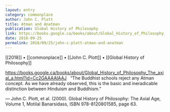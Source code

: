 ```yaml
---
layout: entry
category: commonplace
author: John C. Plott
title: Atman and Anatman
publication: Global History of Philosophy
link: https://books.google.ca/books/about/Global_History_of_Philosophy_The_axial_a.html?id=Cc2GAAAAIAAJ
date: 2018-09-25
permalink: 2018/09/25/john-c-plott-atman-and-anatman
---
```


[[2018]] • [[commonplace]] • [[John C. Plott]] • [[Global History of Philosophy]]

https://books.google.ca/books/about/Global_History_of_Philosophy_The_axial_a.html?id=Cc2GAAAAIAAJ
 
“The Buddhist schools reject any Atman concept. As we have already observed, this is the basic and ineradicable distinction between Hinduism and Buddhism.”

— John C. Plott, et al. (2000). Global History of Philosophy: The Axial Age, Volume 1, Motilal Banarsidass, ISBN 978-8120801585, page 63.